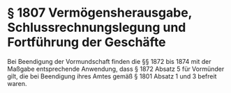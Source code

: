 # § 1807 Vermögensherausgabe, Schlussrechnungslegung und Fortführung der Geschäfte
Bei Beendigung der Vormundschaft finden die §§ 1872 bis 1874 mit der Maßgabe entsprechende Anwendung, dass § 1872 Absatz 5 für Vormünder gilt, die bei Beendigung ihres Amtes gemäß § 1801 Absatz 1 und 3 befreit waren.